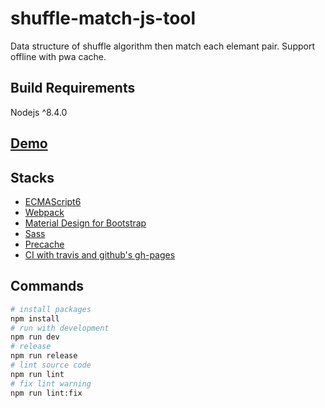 shuffle-match-js-tool
===

Data structure of shuffle algorithm then match each elemant pair.
Support offline with pwa cache.

## Build Requirements

Nodejs ^8.4.0

## [Demo](https://weihanchen.github.io/binary-search-tree-js-visualize/)

## Stacks
* [ECMAScript6](http://es6-features.org/)
* [Webpack](https://webpack.github.io/)
* [Material Design for Bootstrap](http://fezvrasta.github.io/bootstrap-material-design/)
* [Sass](http://sass-lang.com/)
* [Precache](https://github.com/goldhand/sw-precache-webpack-plugin)
* [CI with travis and github's gh-pages](https://gist.github.com/domenic/ec8b0fc8ab45f39403dd)

## Commands
```sh
# install packages
npm install
# run with development
npm run dev
# release
npm run release
# lint source code
npm run lint
# fix lint warning
npm run lint:fix
```

